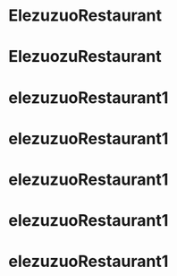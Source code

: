 # ElezuzuoRestaurant
# ElezuozuRestaurant
# elezuzuoRestaurant1
# elezuzuoRestaurant1
# elezuzuoRestaurant1
# elezuzuoRestaurant1
# elezuzuoRestaurant1
